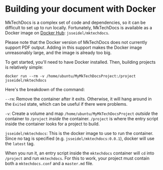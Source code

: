 # Building your document with Docker

MkTechDocs is a complex set of code and dependencies, so it can be difficult to set up to run locally. Fortunately, MkTechDocs is available as a Docker image on [Docker Hub](https://hub.docker.com/r/jsseidel/mktechdocs/): `jsseidel/mktechdocs`.

Please note that the Docker version of MkTechDocs does not currently support PDF output. Adding in this support makes the Docker image unreasonably large, and the image is already too big. 

To get started, you'll need to have Docker installed. Then, building projects is relatively simple:

```
docker run --rm -v /home/ubuntu/MyMkTechDocsProject:/project jsseidel/mktechdocs
```

Here's the breakdown of the command:

`--rm`: Remove the container after it exits. Otherwise, it will hang around in the `Exited` state, which can be useful if there were problems.

`-v`: Create a volume and map `/home/ubuntu/MyMkTechDocsProject` _outside_ the container to `/project` _inside_ the container. `/project` is where the entry script inside the container looks for a project to build.

`jsseidel/mktechdocs`: This is the docker image to use to run the container. Since no tag is specified (e.g. `jsseidel/mktechdocs:0.0.1`), docker will use the `latest` tag.

When you run it, an entry script inside the `mktechdocs` container will `cd` into `/project` and run `mktechdocs`. For this to work, your project must contain both a `mktechdocs.conf` and a `master.md` file.

